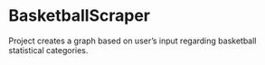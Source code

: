 # BasketballScraper
Project creates a graph based on user’s input regarding basketball statistical categories.
